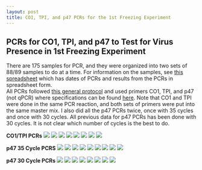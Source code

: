```yaml
---
layout: post
title: CO1, TPI, and p47 PCRs for the 1st Freezing Experiment
---
```


## PCRs for CO1, TPI, and p47 to Test for Virus Presence in 1st Freezing Experiment 

There are 175 samples for PCR, and they were organized into two sets of 88/89 samples to do at a time. For information on the samples, see [this spreadsheet](https://docs.google.com/spreadsheets/d/1a0DyxHrYie6XQzd8wdEeOkemMl94IrNcSeTQ3W0gr8A/edit#gid=818528799) which has dates of PCRs and results from the PCRs in spreadsheet form.  
All PCRs followed [this general protocol](https://github.com/meschedl/Unckless_Lab_Resources/blob/main/protocols/PCR_protocol_general.md) and used primers CO1, TPI, and p47 (not qPCR) where specifications can be found [here](https://docs.google.com/spreadsheets/d/1IaLLjsa4SXJr90wUi8xyE1dYvWmHsbThSz3d8N9KaK0/edit#gid=0). Note that CO1 and TPI were done in the same PCR reaction, and both sets of primers were put into the same master mix. I also did all the p47 PCRs twice, once with 35 cycles and once with 30 cycles. All previous data for p47 PCRs has been done with 30 cycles. It is not clear which number of cycles is the best to do. 

**CO1/TPI PCRs**
![](https://raw.githubusercontent.com/meschedl/Unckless-Lab-Notebook-Maggie/master/images/20230620-COI-TPI-1st-88-gel-1.jpeg)
![](https://raw.githubusercontent.com/meschedl/Unckless-Lab-Notebook-Maggie/master/images/20230620-COI-TPI-1st-88-gel-2.jpeg)
![](https://raw.githubusercontent.com/meschedl/Unckless-Lab-Notebook-Maggie/master/images/20230620-COI-TPI-1st-88-gel-3.jpeg)
![](https://raw.githubusercontent.com/meschedl/Unckless-Lab-Notebook-Maggie/master/images/20230620-COI-TPI-1st-88-gel-4.jpeg)
![](https://raw.githubusercontent.com/meschedl/Unckless-Lab-Notebook-Maggie/master/images/20230622-2nd-88-CO1-TPI-gel-1.jpeg)
![](https://raw.githubusercontent.com/meschedl/Unckless-Lab-Notebook-Maggie/master/images/20230622-2nd-88-CO1-TPI-gel-2.jpeg)
![](https://raw.githubusercontent.com/meschedl/Unckless-Lab-Notebook-Maggie/master/images/20230622-2nd-88-CO1-TPI-gel-3.jpeg)
![](https://raw.githubusercontent.com/meschedl/Unckless-Lab-Notebook-Maggie/master/images/20230622-2nd-88-CO1-TPI-gel-4.jpeg)

**p47 35 Cycle PCRS**
![](https://raw.githubusercontent.com/meschedl/Unckless-Lab-Notebook-Maggie/master/images/20230620-p47-1st-88-gel-1.jpeg)
![](https://raw.githubusercontent.com/meschedl/Unckless-Lab-Notebook-Maggie/master/images/20230620-p47-1st-88-gel-2.jpeg)
![](https://raw.githubusercontent.com/meschedl/Unckless-Lab-Notebook-Maggie/master/images/20230620-p47-1st-88-gel-3.jpeg)
![](https://raw.githubusercontent.com/meschedl/Unckless-Lab-Notebook-Maggie/master/images/20230620-p47-1st-88-gel-4.jpeg)
![](https://raw.githubusercontent.com/meschedl/Unckless-Lab-Notebook-Maggie/master/images/20230620-p47-1st-88-gel-5.jpeg)
![](https://raw.githubusercontent.com/meschedl/Unckless-Lab-Notebook-Maggie/master/images/20230622-p47-2nd-88-gel-1.jpeg)
![](https://raw.githubusercontent.com/meschedl/Unckless-Lab-Notebook-Maggie/master/images/20230622-p47-2nd-88-gel-2.jpeg)
![](https://raw.githubusercontent.com/meschedl/Unckless-Lab-Notebook-Maggie/master/images/20230622-p47-2nd-88-gel-3.jpeg)
![](https://raw.githubusercontent.com/meschedl/Unckless-Lab-Notebook-Maggie/master/images/20230622-p47-2nd-88-gel-4.jpeg)

**p47 30 Cycle PCRs**
![](https://raw.githubusercontent.com/meschedl/Unckless-Lab-Notebook-Maggie/master/images/20230625-p47-30-cycle-1st-88-1.jpeg)
![](https://raw.githubusercontent.com/meschedl/Unckless-Lab-Notebook-Maggie/master/images/20230625-p47-30-cycle-1st-88-2.jpeg)
![](https://raw.githubusercontent.com/meschedl/Unckless-Lab-Notebook-Maggie/master/images/20230625-p47-30-cycle-1st-88-3.jpeg)
![](https://raw.githubusercontent.com/meschedl/Unckless-Lab-Notebook-Maggie/master/images/20230625-p47-30-cycle-1st-88-4.jpeg)
![](https://raw.githubusercontent.com/meschedl/Unckless-Lab-Notebook-Maggie/master/images/20230625-2nd-88-p47-30-gel-1.jpeg)
![](https://raw.githubusercontent.com/meschedl/Unckless-Lab-Notebook-Maggie/master/images/20230625-2nd-88-p47-30-gel-2.jpeg)
![](https://raw.githubusercontent.com/meschedl/Unckless-Lab-Notebook-Maggie/master/images/20230625-p47-30-cycle-2nd-88-4.jpeg)
![](https://raw.githubusercontent.com/meschedl/Unckless-Lab-Notebook-Maggie/master/images/20230625-p47-30-cycle-2nd-88-5.jpeg)